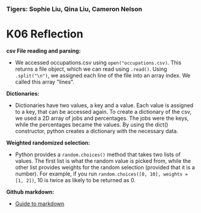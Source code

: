 ### Tigers: Sophie Liu, Qina Liu, Cameron Nelson

# K06 Reflection

__csv File reading and parsing:__
- We accessed occupations.csv using `open("occupations.csv)`. This returns a file object, which we can read using `.read()`. Using `.split("\n")`, we assigned each line of the file into an array index. We called this array "lines". 

__Dictionaries:__
- Dictionaries have two values, a key and a value. Each value is assigned to a key, that can be accessed again. 
To create a dictionary of the csv, we used a 2D array of jobs and percentages. The jobs were the keys, while the percentages became the values. By using the dict() constructor, python creates a dictionary with the necessary data. 

__Weighted randomized selection:__
- Python provides a `random.choices()` method that takes two lists of values. The first list is what the random value is picked from, while the other list provides weights for the random selection (provided that it is a number). For example, if you run `random.choices([0, 10], weights = [1, 2])`, 10 is twice as likely to be returned as 0. 
  
__Github markdown:__
- [Guide to markdown](https://guides.github.com/features/mastering-markdown/)

